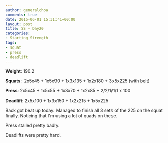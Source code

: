 ```yaml
---
author: generalchoa
comments: true
date: 2015-06-01 15:31:41+00:00
layout: post
title: SS – Day20
categories:
- Starting Strength
tags:
- squat
- press
- deadlift
---
```


**Weight**:  190.2

**Squats**:  2x5x45 + 1x5x90 + 1x3x135 + 1x2x180 + 3x5x225 (with belt)

**Press**:  2x5x45 + 1x5x55 + 1x3x70 + 1x2x85 + 2/2/1/1/1 x 100

**Deadlift**:  2x5x100 + 1x3x150 + 1x2x215 + 1x5x225

Back got beat up today.  Managed to finish all 3 sets of the 225 on the squat finally.  Noticing that I'm using a lot of quads on these.

Press stalled pretty badly.

Deadlifts were pretty hard.